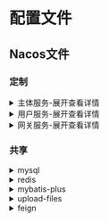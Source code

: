 # 配置文件

## Nacos文件

### 定制

<details>
<summary>主体服务-展开查看详情</summary>

[跳转进入文件](./blogservice.yaml )

```yaml
server:
  port: 7777
spring:
  servlet:
    multipart:
      max-file-size: 1MB #限定文件上传大小
      max-request-size: 5MB
```

</details>

<details>
<summary>用户服务-展开查看详情</summary>

[跳转进入文件](./userservice.yaml )

```yaml
server:
  port: 7989
  # session 失效时间
  session:
    timeout: 60m
spring:
  servlet:
    multipart:
      max-file-size: 2MB
      max-request-size: 5MB

```

</details>

<details>
<summary>网关服务-展开查看详情</summary>

[跳转进入文件](./gatewayservice.yaml )

```yaml
server:
  port: 10086

spring:
  cloud:
    gateway:
      default-filters:
        - DedupeResponseHeader=Vary Access-Control-Allow-Origin Access-Control-Allow-Credentials, RETAIN_FIRST
      discovery:
        locator:
          enabled: true # gateway可以通过开启以下配置来打开根据服务的serviceId来匹配路由,默认是大写
      globalcors: # 全局的跨域处理
        add-to-simple-url-handler-mapping: true # 解决options请求被拦截问题
        corsConfigurations:
          '[/**]':
            # allowedOrigins: # 允许哪些网站的跨域请求
            #   - "127.0.0.1:8080"
            allowedOriginPatterns: # 允许哪些网站的跨域请求
              - "*"
            allowedMethods: # 允许的跨域ajax的请求方式
              - "GET"
              - "POST"
              - "DELETE"
              - "PUT"
              - "OPTIONS"
            allowedHeaders: "*" # 允许在请求中携带的头信息
            allowCredentials: true # 是否允许携带cookie
            maxAge: 360000 # 这次跨域检测的有效期
      # httpserver:
      #   wiretap: true

      routes:
        - id: userservice
          uri: lb://userservice
          predicates:
            - Path=/user/**,
          filters: # 过滤器
            # - AddRequestHeader=Ye,Ye is freaking awesome!
            - StripPrefix=0
        - id: blogservice
          uri: lb://blogservice
          predicates:
            - Path=/blog/**,
          filters: # 过滤器
            - AddRequestHeader=Ye,Ye is freaking awesome!
            - StripPrefix=0


logging:
  level:
    org.springframework.cloud.gateway: INFO
    #日志级别  OFF > FATAL > ERROR > WARN > INFO > DEBUG > TRACE > ALL
```

</details>

### 共享

<details>
<summary>mysql</summary>

[跳转进入文件](./default-mysql.yaml )

```yaml
spring:
  datasource:
    url: jdbc:mysql://localhost:3306/yp_blog?characterEncoding=utf-8&serverTimezone=Asia/Shanghai
    username: "root"
    password: "000000"
    driver-class-name: com.mysql.cj.jdbc.Driver

```

</details>

<details>
<summary>redis</summary>

[跳转进入文件](./default-redis.yaml )

```yaml
spring:
  redis:
    host: 127.0.0.1
    port: 6379
    database: 1
    password: password
```

</details>

<details>
<summary>mybatis-plus</summary>

[跳转进入文件](./default-mybatis-plus.yaml )

```yaml
mybatis-plus:
  configuration:
    # 日志
    log-impl: org.apache.ibatis.logging.stdout.StdOutImpl
  global-config:
    db-config:
      logic-delete-field: delFlag
      logic-delete-value: 1
      logic-not-delete-value: 0
      id-type: auto
```

</details>

<details>
<summary>upload-files</summary>

[跳转进入文件](./default-upload-files.yaml )

```yaml
oss: #七牛云OSS
  accessKey: xxxx
  secretKey: xxxx
  bucket: yp-blog

fdfs: #FastDFS
  pool:
    max-total: 200 ## 连接池最大数量
    max-total-per-key: 50  ## 每个tracker地址的最大连接数
    max-wait-millis: 20000  ##连接耗尽时等待获取连接的最大毫秒数
  so-timeout: 1501 # 超时时间
  connect-timeout: 601 # 连接超时时间
  thumb-image: # 缩略图
    width: 60
    height: 60
  tracker-list: # tracker地址：你的虚拟机服务器地址+端口（默认是22122）
    - 192.168.10.123:22122
```

</details>

<details>
<summary>feign</summary>

[跳转进入文件](./default-feign.yaml )

```yaml
feign:
  hystrix:
    enabled: true
  client:
    config:
      userservice: # 针对某个微服务的配置
        loggerLevel: FULL #  日志级别 记录所有请求和响应的明细，包括头信息、请求体、元数据。
      blogservice:
        loggerLevel: HEADERS  #在BASIC的基础上，额外记录了请求和响应的头信息
      default: # 这里用default就是全局配置，如果是写服务名称，则是针对某个微服务的配置
        loggerLevel: BASIC # 日志级别，BASIC就是基本的请求和响应信息
  httpclient:
    enabled: true # 开启feign对HttpClient的支持
    max-connections: 200 # 最大的连接数
    max-connections-per-route: 50 # 每个路径的最大连接数

hystrix:
  command:
    default:
      execution:
        isolation:
          strategy: SEMAPHORE
```


